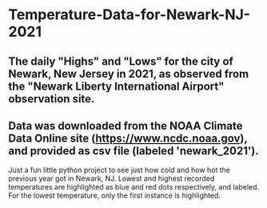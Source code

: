 # Temperature-Data-for-Newark-NJ-2021

## The daily "Highs" and "Lows" for the city of Newark, New Jersey in 2021, as observed from the "Newark Liberty International Airport" observation site.
## Data was downloaded from the NOAA Climate Data Online site (https://www.ncdc.noaa.gov), and provided as csv file (labeled 'newark_2021').

Just a fun little python project to see just how cold and how hot the previous year got in Newark, NJ.
Lowest and highest recorded temperatures are highlighted as blue and red dots respectively, and labeled.
For the lowest temperature, only the first instance is highlighted.

